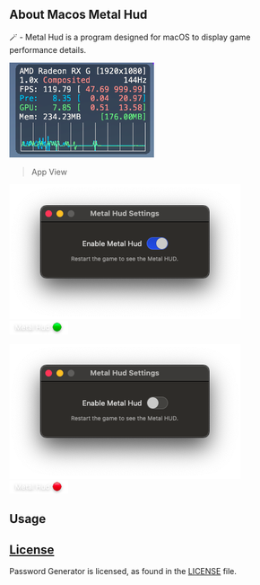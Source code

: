 ## About Macos Metal Hud

🪄 - Metal Hud is a program designed for macOS to display game performance details.

![](/Images/Hud.png)
> App View

![](/Images/WindowEnable.png)  ![](/Images/StatusBarEnable.png)  

![](/Images/WindowDisable.png)  ![](/Images/StatusBarDisable.png)

## Usage


## [License][license]
Password Generator is licensed, as found in the [LICENSE][license] file.

[license]: LICENSE
